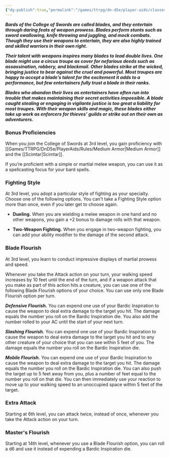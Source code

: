 ```yaml
---
{"dg-publish":true,"permalink":"/games/ttrpg/dn-d5e/player-aids/classes/class-specialisations/bard-college-of-swords/","tags":["TTRPG/DND/5e"]}
---
```



**_Bards of the College of Swords are called blades, and they entertain through daring feats of weapon prowess. Blades perform stunts such as sword swallowing, knife throwing and juggling, and mock combats. Though they use their weapons to entertain, they are also highly trained and skilled warriors in their own right._**

**_Their talent with weapons inspires many blades to lead double lives. One blade might use a circus troupe as cover for nefarious deeds such as assassination, robbery, and blackmail. Other blades strike at the wicked, bringing justice to bear against the cruel and powerful. Most troupes are happy to accept a blade’s talent for the excitement it adds to a performance, but few entertainers fully trust a blade in their ranks._**

**_Blades who abandon their lives as entertainers have often run into trouble that makes maintaining their secret activities impossible. A blade caught stealing or engaging in vigilante justice is too great a liability for most troupes. With their weapon skills and magic, these blades either take up work as enforcers for thieves’ guilds or strike out on their own as adventurers._**

### Bonus Proficiencies

When you join the College of Swords at 3rd level, you gain proficiency with [[Games/TTRPG/DnD5e/PlayerAids/Rules/Medium Armor\|Medium Armor]]  and the [[Scimtar\|Scimtar]].

If you’re proficient with a simple or martial melee weapon, you can use it as a spellcasting focus for your bard spells.

### Fighting Style

At 3rd level, you adopt a particular style of fighting as your specialty. Choose one of the following options. You can't take a Fighting Style option more than once, even if you later get to choose again.

- **Dueling.** When you are wielding a melee weapon in one hand and no other weapons, you gain a +2 bonus to damage rolls with that weapon.

- **Two-Weapon Fighting.** When you engage in two-weapon fighting, you can add your ability modifier to the damage of the second attack.

### Blade Flourish

At 3rd level, you learn to conduct impressive displays of martial prowess and speed.

Whenever you take the Attack action on your turn, your walking speed increases by 10 feet until the end of the turn, and if a weapon attack that you make as part of this action hits a creature, you can use one of the following Blade Flourish options of your choice. You can use only one Blade Flourish option per turn.

**_Defensive Flourish._** You can expend one use of your Bardic Inspiration to cause the weapon to deal extra damage to the target you hit. The damage equals the number you roll on the Bardic Inspiration die. You also add the number rolled to your AC until the start of your next turn.

**_Slashing Flourish._** You can expend one use of your Bardic Inspiration to cause the weapon to deal extra damage to the target you hit and to any other creature of your choice that you can see within 5 feet of you. The damage equals the number you roll on the Bardic Inspiration die.

**_Mobile Flourish._** You can expend one use of your Bardic Inspiration to cause the weapon to deal extra damage to the target you hit. The damage equals the number you roll on the Bardic Inspiration die. You can also push the target up to 5 feet away from you, plus a number of feet equal to the number you roll on that die. You can then immediately use your reaction to move up to your walking speed to an unoccupied space within 5 feet of the target.

### Extra Attack

Starting at 6th level, you can attack twice, instead of once, whenever you take the Attack action on your turn.

### Master's Flourish

Starting at 14th level, whenever you use a Blade Flourish option, you can roll a d6 and use it instead of expending a Bardic Inspiration die.
